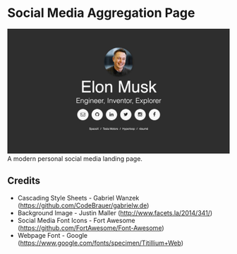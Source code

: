 Social Media Aggregation Page
=============================

![](https://raw.githubusercontent.com/Au1st3in/au1st3in.github.io/master/img/Example.png)
A modern personal social media landing page.

## Credits
* Cascading Style Sheets - Gabriel Wanzek (https://github.com/CodeBrauer/gabrielw.de)
* Background Image - Justin Maller (http://www.facets.la/2014/341/)
* Social Media Font Icons - Fort Awesome (https://github.com/FortAwesome/Font-Awesome)
* Webpage Font - Google (https://www.google.com/fonts/specimen/Titillium+Web)
